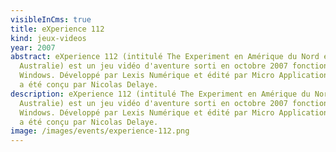 ```yaml
---
visibleInCms: true
title: eXperience 112
kind: jeux-videos
year: 2007
abstract: eXperience 112 (intitulé The Experiment en Amérique du Nord et en
  Australie) est un jeu vidéo d'aventure sorti en octobre 2007 fonctionnant sur
  Windows. Développé par Lexis Numérique et édité par Micro Application, le jeu
  a été conçu par Nicolas Delaye.
description: eXperience 112 (intitulé The Experiment en Amérique du Nord et en
  Australie) est un jeu vidéo d'aventure sorti en octobre 2007 fonctionnant sur
  Windows. Développé par Lexis Numérique et édité par Micro Application, le jeu
  a été conçu par Nicolas Delaye.
image: /images/events/experience-112.png
---
```

